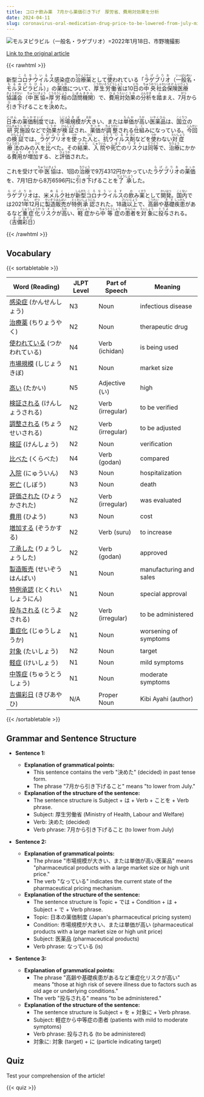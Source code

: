 ```yaml
---
title: コロナ飲み薬　7月から薬価引き下げ　厚労省、費用対効果を分析
date: 2024-04-11
slug: coronavirus-oral-medication-drug-price-to-be-lowered-from-july-ministry-of-health-labour-and-welfare-to-analyze-cost-effectiveness
---
```


![モルヌピラビル（一般名・ラゲブリオ）=2022年1月18日、市野塊撮影](https://www.asahicom.jp/imgopt/img/bffdd3ee1a/comm_L/AS20240410003067.jpg "モルヌピラビル（一般名・ラゲブリオ）=2022年1月18日、市野塊撮影")

[Link to the original article](https://asahi.com/articles/ASS4B3F5RS4BUTFL00YM.html?iref=pc_apital_top__n)

{{< rawhtml >}}
<p>新型<ruby>コロナウイルス<rt>ころなういるす</rt></ruby>感染症の<ruby>治療<rt>ちりょう</rt></ruby><ruby>薬<rt>やく</rt></ruby>として<ruby>使<rt>つか</rt></ruby>われている「<ruby>ラゲブリオ<rt>らげぶりお</rt></ruby>（<ruby>一般<rt>いっぱん</rt></ruby><ruby>名<rt>めい</rt></ruby>・<ruby>モルヌピラビル<rt>もるぬぴらびる</rt></ruby>）」の<ruby>薬価<rt>やっか</rt></ruby>について、<ruby>厚生労働省<rt>こうせいろうどうしょう</rt></ruby>は10<ruby>日<rt>にち</rt></ruby>の<ruby>中央<rt>ちゅうおう</rt></ruby><ruby>社会<rt>しゃかい</rt></ruby><ruby>保険<rt>ほけん</rt></ruby><ruby>医療<rt>いりょう</rt></ruby><ruby>協議<rt>きょうぎ</rt></ruby><ruby>会<rt>かい</rt></ruby>（<ruby>中医協<rt>ちゅういきょう</rt></ruby>=<ruby>厚労相<rt>こうろうしょう</rt></ruby>の<ruby>諮問<rt>しぼん</rt></ruby><ruby>機関<rt>きかん</rt></ruby>）で、<ruby>費用<rt>ひよう</rt></ruby><ruby>対<rt>たい</rt></ruby><ruby>効果<rt>こうか</rt></ruby>の<ruby>分析<rt>ぶんせき</rt></ruby>を<ruby>踏<rt>ふ</rt></ruby>まえ、7<ruby>月<rt>がつ</rt></ruby>から<ruby>引<rt>ひ</rt></ruby>き<ruby>下<rt>さ</rt></ruby>げることを<ruby>決<rt>き</rt></ruby>めた。</p>

<p><ruby>日本<rt>にほん</rt></ruby>の<ruby>薬価<rt>やっか</rt></ruby><ruby>制度<rt>せいど</rt></ruby>では、<ruby>市場<rt>しじょう</rt></ruby><ruby>規模<rt>きぼ</rt></ruby>が<ruby>大<rt>おお</rt></ruby>きい、または<ruby>単価<rt>たんか</rt></ruby>が<ruby>高<rt>たか</rt></ruby>い<ruby>医薬品<rt>いやくひん</rt></ruby>は、<ruby>国立<rt>こくりつ</rt></ruby>の<ruby>研究<rt>けんきゅう</rt></ruby><ruby>施設<rt>しせつ</rt></ruby>などで<ruby>効果<rt>こうか</rt></ruby>が<ruby>検証<rt>けんしょう</rt></ruby>され、<ruby>薬価<rt>やっか</rt></ruby>が<ruby>調整<rt>ちょうせい</rt></ruby>される<ruby>仕組<rt>しく</rt></ruby>みになっている。<ruby>今回<rt>こんかい</rt></ruby>の<ruby>検証<rt>けんしょう</rt></ruby>では、<ruby>ラゲブリオ<rt>らげぶりお</rt></ruby>を<ruby>使<rt>つか</rt></ruby>った<ruby>人<rt>ひと</rt></ruby>と、<ruby>抗<rt>こう</rt></ruby><ruby>ウイルス<rt>ういるす</rt></ruby><ruby>剤<rt>ざい</rt></ruby>などを<ruby>使<rt>つか</rt></ruby>わない<ruby>対症<rt>たいしょう</rt></ruby><ruby>療法<rt>りょうほう</rt></ruby>のみの<ruby>人<rt>ひと</rt></ruby>を<ruby>比<rt>くら</rt></ruby>べた。その<ruby>結果<rt>けっか</rt></ruby>、<ruby>入院<rt>にゅういん</rt></ruby>や<ruby>死亡<rt>しぼう</rt></ruby>の<ruby>リスク<rt>りすく</rt></ruby>は<ruby>同等<rt>どうとう</rt></ruby>で、<ruby>治療<rt>ちりょう</rt></ruby>にかかる<ruby>費用<rt>ひよう</rt></ruby>が<ruby>増加<rt>ぞうか</rt></ruby>する、と<ruby>評価<rt>ひょうか</rt></ruby>された。</p>

<p>これを受けて<ruby>中医協<rt>ちゅういきょう</rt></ruby>は、1回の<ruby>治療<rt>ちりょう</rt></ruby>で9万4312円かかっていた<ruby>ラゲブリオ<rt>らげぶりお</rt></ruby>の<ruby>薬価<rt>やっか</rt></ruby>を、7月1日から8万6596円に<ruby>引<rt>ひ</rt></ruby>き<ruby>下<rt>さ</rt></ruby>げることを<ruby>了承<rt>りょうしょう</rt></ruby>した。</p>

<p><ruby>ラゲブリオ<rt>らげぶりお</rt></ruby>は、米<ruby>メルク<rt>めるく</rt></ruby>社が<ruby>新型<rt>しんがた</rt></ruby><ruby>コロナウイルス<rt>ころなういるす</rt></ruby>の<ruby>飲<rt>の</rt></ruby>み<ruby>薬<rt>くすり</rt></ruby>として<ruby>開発<rt>かいはつ</rt></ruby>。<ruby>国内<rt>こくない</rt></ruby>では2021<ruby>年<rt>ねん</rt></ruby>12<ruby>月<rt>がつ</rt></ruby>に<ruby>製造販売<rt>せいぞうはんばい</rt></ruby>が<ruby>特例<rt>とくれい</rt></ruby><ruby>承認<rt>しょうにん</rt></ruby>された。18<ruby>歳<rt>さい</rt></ruby><ruby>以上<rt>いじょう</rt></ruby>で、<ruby>高齢<rt>こうれい</rt></ruby>や<ruby>基礎<rt>きそ</rt></ruby><ruby>疾患<rt>しっかん</rt></ruby>があるなど<ruby>重症化<rt>じゅうしょうか</rt></ruby><ruby>リスク<rt>りすく</rt></ruby>が<ruby>高<rt>たか</rt></ruby>い、<ruby>軽症<rt>けいしょう</rt></ruby>から<ruby>中等症<rt>ちゅうとうしょう</rt></ruby>の<ruby>患者<rt>かんじゃ</rt></ruby>を<ruby>対象<rt>たいしょう</rt></ruby>に<ruby>投与<rt>とうよ</rt></ruby>される。（<ruby>吉備<rt>きび</rt></ruby><ruby>彩日<rt>あやひ</rt></ruby>）</p>
{{< /rawhtml >}}

## Vocabulary


{{< sortabletable >}}

| Word (Reading) | JLPT Level | Part of Speech | Meaning |
|-----------------|------------|---------------|---------|
|[感染症](https://jisho.org/search/%E6%84%9F%E6%9F%93%E7%97%87) (かんせんしょう)| N3 | Noun | infectious disease |
|[治療薬](https://jisho.org/search/%E6%B2%BB%E7%99%82%E8%96%AC) (ちりょうやく)| N2 | Noun | therapeutic drug |
|[使われている](https://jisho.org/search/%E4%BD%BF%E3%82%8F%E3%82%8C%E3%81%A6%E3%81%84%E3%82%8B) (つかわれている)| N4 | Verb (ichidan) | is being used |
|[市場規模](https://jisho.org/search/%E5%B8%82%E5%A0%B4%E8%A6%8F%E6%A8%A1) (しじょうきぼ)| N1 | Noun | market size |
|[高い](https://jisho.org/search/%E9%AB%98%E3%81%84) (たかい)| N5 | Adjective (い) | high |
|[検証される](https://jisho.org/search/%E6%A4%9C%E8%A8%BC%E3%81%95%E3%82%8C%E3%82%8B) (けんしょうされる)| N2 | Verb (irregular) | to be verified |
|[調整される](https://jisho.org/search/%E8%AA%BF%E6%95%B4%E3%81%95%E3%82%8C%E3%82%8B) (ちょうせいされる)| N2 | Verb (irregular) | to be adjusted |
|[検証](https://jisho.org/search/%E6%A4%9C%E8%A8%BC) (けんしょう)| N2 | Noun | verification |
|[比べた](https://jisho.org/search/%E6%AF%94%E3%81%B9%E3%81%9F) (くらべた)| N4 | Verb (godan) | compared |
|[入院](https://jisho.org/search/%E5%85%A5%E9%99%A2) (にゅういん)| N3 | Noun | hospitalization |
|[死亡](https://jisho.org/search/%E6%AD%BB%E4%BA%A1) (しぼう)| N3 | Noun | death |
|[評価された](https://jisho.org/search/%E8%A9%95%E4%BE%A1%E3%81%95%E3%82%8C%E3%81%9F) (ひょうかされた)| N2 | Verb (irregular) | was evaluated |
|[費用](https://jisho.org/search/%E8%B2%BB%E7%94%A8) (ひよう)| N3 | Noun | cost |
|[増加する](https://jisho.org/search/%E5%A2%97%E5%8A%A0%E3%81%99%E3%82%8B) (ぞうかする)| N2 | Verb (suru) | to increase |
|[了承した](https://jisho.org/search/%E4%BA%86%E6%89%BF%E3%81%97%E3%81%9F) (りょうしょうした)| N2 | Verb (godan) | approved |
|[製造販売](https://jisho.org/search/%E8%A3%BD%E9%80%A0%E8%B2%A9%E5%A3%B2) (せいぞうはんばい)| N1 | Noun | manufacturing and sales |
|[特例承認](https://jisho.org/search/%E7%89%B9%E4%BE%8B%E6%89%BF%E8%AA%8D) (とくれいしょうにん)| N1 | Noun | special approval |
|[投与される](https://jisho.org/search/%E6%8A%95%E4%B8%8E%E3%81%95%E3%82%8C%E3%82%8B) (とうよされる)| N2 | Verb (irregular) | to be administered |
|[重症化](https://jisho.org/search/%E9%87%8D%E7%97%87%E5%8C%96) (じゅうしょうか)| N1 | Noun | worsening of symptoms |
|[対象](https://jisho.org/search/%E5%AF%BE%E8%B1%A1) (たいしょう)| N2 | Noun | target |
|[軽症](https://jisho.org/search/%E8%BB%BD%E7%97%87) (けいしょう)| N1 | Noun | mild symptoms |
|[中等症](https://jisho.org/search/%E4%B8%AD%E7%AD%89%E7%97%87) (ちゅうとうしょう)| N1 | Noun | moderate symptoms |
|[吉備彩日](https://jisho.org/search/%E5%90%89%E5%82%99%E5%BD%A9%E6%97%A5) (きびあやひ)| N/A | Proper Noun | Kibi Ayahi (author) |

{{< /sortabletable >}}


## Grammar and Sentence Structure

- **Sentence 1:**
  - **Explanation of grammatical points:** 
    - This sentence contains the verb "決めた" (decided) in past tense form.
    - The phrase "7月から引き下げること" means "to lower from July."
  - **Explanation of the structure of the sentence:**
    - The sentence structure is Subject + は + Verb + ことを + Verb phrase. 
    - Subject: 厚生労働省 (Ministry of Health, Labour and Welfare)
    - Verb: 決めた (decided)
    - Verb phrase: 7月から引き下げること (to lower from July)

- **Sentence 2:**
  - **Explanation of grammatical points:** 
    - The phrase "市場規模が大きい、または単価が高い医薬品" means "pharmaceutical products with a large market size or high unit price."
    - The verb "なっている" indicates the current state of the pharmaceutical pricing mechanism.
  - **Explanation of the structure of the sentence:**
    - The sentence structure is Topic + では + Condition + は + Subject + で + Verb phrase.
    - Topic: 日本の薬価制度 (Japan's pharmaceutical pricing system)
    - Condition: 市場規模が大きい、または単価が高い (pharmaceutical products with a large market size or high unit price)
    - Subject: 医薬品 (pharmaceutical products)
    - Verb phrase: なっている (is)

- **Sentence 3:**
  - **Explanation of grammatical points:** 
    - The phrase "高齢や基礎疾患があるなど重症化リスクが高い" means "those at high risk of severe illness due to factors such as old age or underlying conditions."
    - The verb "投与される" means "to be administered."
  - **Explanation of the structure of the sentence:**
    - The sentence structure is Subject + を + 対象に + Verb phrase.
    - Subject: 軽症から中等症の患者 (patients with mild to moderate symptoms)
    - Verb phrase: 投与される (to be administered)
    - 対象に: 対象 (target) + に (particle indicating target)

## Quiz

Test your comprehension of the article!

{{< quiz >}}